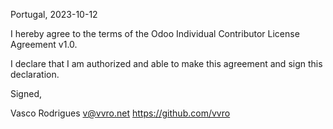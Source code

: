 Portugal, 2023-10-12

I hereby agree to the terms of the Odoo Individual Contributor License
Agreement v1.0.

I declare that I am authorized and able to make this agreement and sign this
declaration.

Signed,

Vasco Rodrigues v@vvro.net https://github.com/vvro